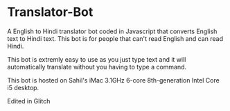 # Translator-Bot
A English to Hindi translator bot coded in Javascript that converts English text to Hindi text. This bot is for people that can't read English and can read Hindi.

This bot is extremly easy to use as you just type text and it will automatically translate without you having to type a command.


This bot is hosted on Sahil's iMac 3.1GHz 6-core 8th-generation Intel Core i5 desktop. 


Edited in Glitch
